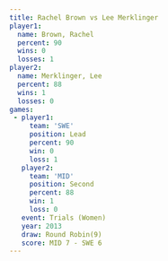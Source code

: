 ```yaml
---
title: Rachel Brown vs Lee Merklinger
player1:               
  name: Brown, Rachel  
  percent: 90          
  wins: 0              
  losses: 1            
player2:               
  name: Merklinger, Lee
  percent: 88          
  wins: 1              
  losses: 0            
games:
 - player1:        
     team: 'SWE'   
     position: Lead
     percent: 90   
     win: 0        
     loss: 1       
   player2:          
     team: 'MID'     
     position: Second
     percent: 88     
     win: 1          
     loss: 0         
   event: Trials (Women)
   year: 2013           
   draw: Round Robin(9) 
   score: MID 7 - SWE 6 
---
```

